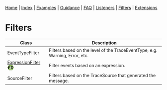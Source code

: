 [Home](../ReadMe.md) | [Index](Index.md) | [Examples](Examples.md) | [Guidance](Guidance.md) | [FAQ](FAQ.md) | [Listeners](Listeners.md) | [Filters](Filters.md) | [Extensions](Extensions.md)

# Filters

| Class | Description |
| ----- | ----------- |
| EventTypeFilter | Filters based on the level of the TraceEventType, e.g. Warning, Error, etc. |
| [ExpressionFilter](reference/ExpressionFilter.md)![EX](images/ex.png) | Filter events based on an expression. |
| SourceFilter | Filters based on the TraceSource that generated the message. |
